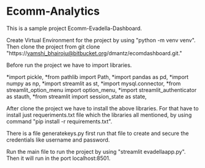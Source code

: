 # Ecomm-Analytics
This is a sample project Ecomm-Evadella-Dashboard.

Create Virtual Environment for the project by using "python -m venv venv".
Then clone the project from git clone "https://vamshi_bhairoju@bitbucket.org/dmantz/ecomdashboard.git."

Before run the project we have to import libraries.

 *import pickle,
 *from pathlib import Path,
 *import pandas as pd,
 *import numpy as np,
 *import streamlit as st,
 *import mysql.connector,
 *from streamlit_option_menu import option_menu,
 *import streamlit_authenticator as stauth,
 *from streamlit import session_state as state,

After clone the project we have to install the above libraries.
For that have to install just requeriments.txt file which the libraries all mentioned, by using command "pip install -r requirements.txt".

There is a file generatekeys.py first run that file to create and secure the credentials like username and password.

Run the main file to run the project by using "streamlit evadellaapp.py". Then it will run in the port localhost:8501.
